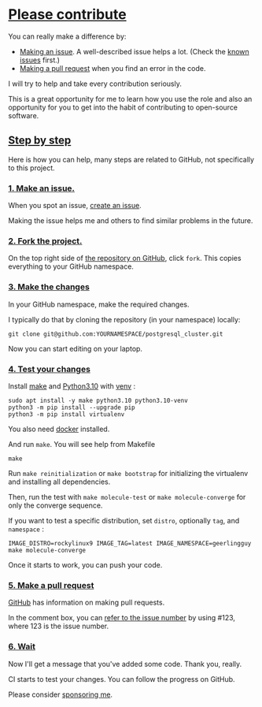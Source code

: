 # [Please contribute](#please-contribute)

You can really make a difference by:

- [Making an issue](https://help.github.com/articles/creating-an-issue/). A well-described issue helps a lot. (Check the [known issues](https://github.com/search?q=user%3Avitabaks+is%3Aissue+state%3Aopen) first.)
- [Making a pull request](https://services.github.com/on-demand/github-cli/open-pull-request-github) when you find an error in the code.

I will try to help and take every contribution seriously.

This is a great opportunity for me to learn how you use the role and also an opportunity for you to get into the habit of contributing to open-source software.

## [Step by step](#step-by-step)

Here is how you can help, many steps are related to GitHub, not specifically to this project.

### [1. Make an issue.](#1-make-an-issue)

When you spot an issue, [create an issue](https://github.com/vitabaks/postgresql_cluster/issues).

Making the issue helps me and others to find similar problems in the future.

### [2. Fork the project.](#2-fork-the-project)

On the top right side of [the repository on GitHub](https://github.com/vitabaks/postgresql_cluster), click `fork`. This copies everything to your GitHub namespace.

### [3. Make the changes](#3-make-the-changes)

In your GitHub namespace, make the required changes.

I typically do that by cloning the repository (in your namespace) locally:

```
git clone git@github.com:YOURNAMESPACE/postgresql_cluster.git
```

Now you can start editing on your laptop.

### [4. Test your changes](#4-optionally-test-your-changes)

Install [make](https://www.gnu.org/software/make/) and [Python3.10](https://www.python.org/) with [venv](https://packaging.python.org/en/latest/guides/installing-using-pip-and-virtual-environments/) :

```
sudo apt install -y make python3.10 python3.10-venv
python3 -m pip install --upgrade pip
python3 -m pip install virtualenv
```

You also need [docker](https://docs.docker.com/engine/install/ubuntu/) installed.

And run `make`. You will see help from Makefile

```
make
```

Run `make reinitialization` or `make bootstrap` for initializing the virtualenv and installing all dependencies.

Then, run the test with `make molecule-test` or `make molecule-converge` for only the converge sequence.

If you want to test a specific distribution, set `distro`, optionally `tag`, and `namespace` :

```
IMAGE_DISTRO=rockylinux9 IMAGE_TAG=latest IMAGE_NAMESPACE=geerlingguy make molecule-converge
```

Once it starts to work, you can push your code.

### [5. Make a pull request](#5-make-a-pull-request)

[GitHub](https://help.github.com/en/github/collaborating-with-issues-and-pull-requests/creating-a-pull-request-from-a-fork) has information on making pull requests.

In the comment box, you can [refer to the issue number](https://help.github.com/en/github/writing-on-github/autolinked-references-and-urls) by using #123, where 123 is the issue number.

### [6. Wait](#6-wait)

Now I'll get a message that you've added some code. Thank you, really.

CI starts to test your changes. You can follow the progress on GitHub.

Please consider [sponsoring me](https://patreon.com/vitabaks).